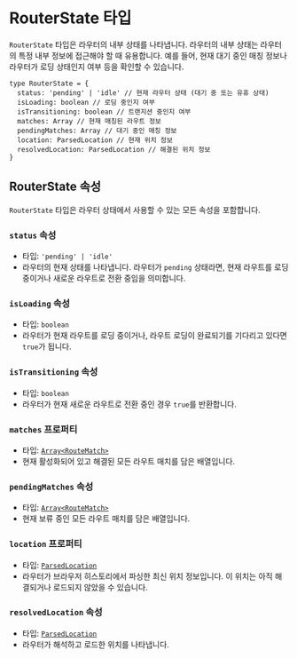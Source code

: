 # RouterState 타입

`RouterState` 타입은 라우터의 내부 상태를 나타냅니다. 라우터의 내부 상태는 라우터의 특정 내부 정보에 접근해야 할 때 유용합니다. 예를 들어, 현재 대기 중인 매칭 정보나 라우터가 로딩 상태인지 여부 등을 확인할 수 있습니다.

```tsx
type RouterState = {
  status: 'pending' | 'idle' // 현재 라우터 상태 (대기 중 또는 유휴 상태)
  isLoading: boolean // 로딩 중인지 여부
  isTransitioning: boolean // 트랜지션 중인지 여부
  matches: Array // 현재 매칭된 라우트 정보
  pendingMatches: Array // 대기 중인 매칭 정보
  location: ParsedLocation // 현재 위치 정보
  resolvedLocation: ParsedLocation // 해결된 위치 정보
}
```


## RouterState 속성

`RouterState` 타입은 라우터 상태에서 사용할 수 있는 모든 속성을 포함합니다.


### `status` 속성

- 타입: `'pending' | 'idle'`
- 라우터의 현재 상태를 나타냅니다. 라우터가 `pending` 상태라면, 현재 라우트를 로딩 중이거나 새로운 라우트로 전환 중임을 의미합니다.


### `isLoading` 속성

- 타입: `boolean`
- 라우터가 현재 라우트를 로딩 중이거나, 라우트 로딩이 완료되기를 기다리고 있다면 `true`가 됩니다.


### `isTransitioning` 속성

- 타입: `boolean`
- 라우터가 현재 새로운 라우트로 전환 중인 경우 `true`를 반환합니다.


### `matches` 프로퍼티

- 타입: [`Array<RouteMatch>`](./RouteMatchType.md)
- 현재 활성화되어 있고 해결된 모든 라우트 매치를 담은 배열입니다.


### `pendingMatches` 속성

- 타입: [`Array<RouteMatch>`](./RouteMatchType.md)
- 현재 보류 중인 모든 라우트 매치를 담은 배열입니다.


### `location` 프로퍼티

- 타입: [`ParsedLocation`](./ParsedLocationType.md)
- 라우터가 브라우저 히스토리에서 파싱한 최신 위치 정보입니다. 이 위치는 아직 해결되거나 로드되지 않았을 수 있습니다.


### `resolvedLocation` 속성

- 타입: [`ParsedLocation`](./ParsedLocationType.md)
- 라우터가 해석하고 로드한 위치를 나타냅니다.


